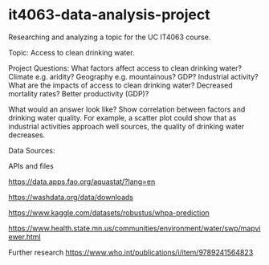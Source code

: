 # it4063-data-analysis-project
Researching and analyzing a topic for the UC IT4063 course.

Topic: Access to clean drinking water.

Project Questions:
What factors affect access to clean drinking water?
Climate e.g. aridity?
Geography e.g. mountainous?
GDP?
Industrial activity?
What are the impacts of access to clean drinking water?
Decreased mortality rates?
Better productivity (GDP)?

What would an answer look like?
Show correlation between factors and drinking water quality.
For example, a scatter plot could show that as industrial activities approach well sources, the quality of drinking water decreases.

Data Sources:

APIs and files

https://data.apps.fao.org/aquastat/?lang=en

https://washdata.org/data/downloads

https://www.kaggle.com/datasets/robustus/whpa-prediction

https://www.health.state.mn.us/communities/environment/water/swp/mapviewer.html

Further research
https://www.who.int/publications/i/item/9789241564823
